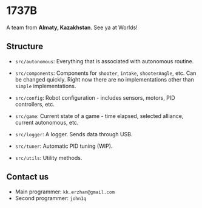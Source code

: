 # 1737B

A team from **Almaty, Kazakhstan**.
See ya at Worlds!

## Structure

- `src/autonomous`: Everything that is associated with autonomous routine.

- `src/components`: Components for `shooter`, `intake`, `shooterAngle`, etc. Can be changed quickly. Right now there are no implementations other than `simple` implementations.

- `src/config`: Robot configuration - includes sensors, motors, PID controllers, etc.

- `src/game`: Current state of a game - time elapsed, selected alliance, current autonomous, etc.

- `src/logger`: A logger. Sends data through USB.

- `src/tuner`: Automatic PID tuning (WIP).

- `src/utils`: Utility methods.

## Contact us
- Main programmer: `kk.erzhan@gmail.com`
- Second programmer: `john1q`